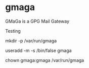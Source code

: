 gmaga
=====

GMaGa is a GPG Mail Gateway

Testing

mkdir -p /var/run/gmaga

useradd -m -s /bin/false gmaga

chown gmaga:gmaga /var/run/gmaga
